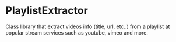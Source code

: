 # PlaylistExtractor
Class library that extract videos info (title, url, etc..) from a playlist at popular stream services such as youtube, vimeo and more.
